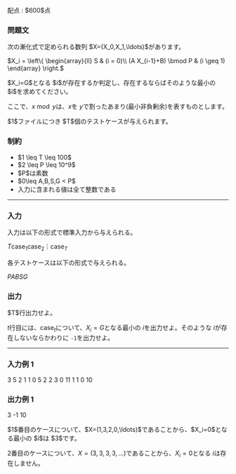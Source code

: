 
<div>

<span>

<span>

<p>
配点 : $600$点
</p>

<div>

<section>

### **問題文**

<p>
次の漸化式で定められる数列 $X=(X_0,X_1,\ldots)$があります。
</p>

<p>
$X_i = \left\{
\begin{array}{ll}
S & (i = 0)\\
(A X_{i-1}+B) \bmod P & (i \geq 1)
\end{array}
\right.$
</p>

<p>
$X_i=G$となる $i$が存在するか判定し、存在するならばそのような最小の $i$を求めてください。

ここで、$x \bmod y$は、$x$を $y$で割ったあまり(最小非負剰余)を表すものとします。
</p>

<p>
$1$ファイルにつき $T$個のテストケースが与えられます。
</p>

</section>

</div>

<div>

<section>

### **制約**

<ul>

<li>
$1 \leq T \leq 100$
</li>

<li>
$2 \leq P \leq 10^9$
</li>

<li>
$P$は素数
</li>

<li>
$0\leq A,B,S,G < P$
</li>

<li>
入力に含まれる値は全て整数である
</li>

</ul>

</section>

</div>

---

<div>

<div>

<section>

### **入力**

<p>
入力は以下の形式で標準入力から与えられる。
</p>

<div>

$T$$\mathrm{case}_1$$\mathrm{case}_2$$\vdots$$\mathrm{case}_T$
</div>

<p>
各テストケースは以下の形式で与えられる。
</p>

<div>

$P$$A$$B$$S$$G$
</div>

</section>

</div>

<div>

<section>

### **出力**

<p>
$T$行出力せよ。

$t$行目には、$\mathrm{case}_t$について、$X_i=G$となる最小の $i$を出力せよ。そのような $i$が存在しないならかわりに `-1`を出力せよ。
</p>

</section>

</div>

</div>

---

<div>

<section>

### **入力例 1**

<div>

3
5 2 1 1 0
5 2 2 3 0
11 1 1 0 10

</div>

</section>

</div>

<div>

<section>

### **出力例 1**

<div>

3
-1
10

</div>

<p>
$1$番目のケースについて、$X=(1,3,2,0,\ldots)$であることから、$X_i=0$となる最小の $i$は $3$です。

$2$番目のケースについて、$X=(3,3,3,3,\ldots)$であることから、$X_i=0$となる $i$は存在しません。
</p>

</section>

</div>

</span>

</span>

</div>
